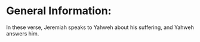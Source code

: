 # General Information:

In these verse, Jeremiah speaks to Yahweh about his suffering, and Yahweh answers him.
